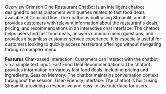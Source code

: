 Overview
Crimson Dine Restaurant ChatBot is an intelligent chatbot designed to assist customers with queries related to fast food deals available at Crimson Dine. The chatbot is built using Streamlit, and it provides customers with relevant information about the restaurant's deals, pricing, and recommendations in an interactive chat interface.
The chatbot helps users find fast food deals, answers common menu questions, and provides a seamless customer service experience. It is especially useful for customers looking to quickly access restaurant offerings without navigating through a complex menu.  

**Features**
Chat-based Interaction: Customers can interact with the chatbot via a simple text input.
Fast Food Deal Recommendations: The chatbot provides information on various fast food deals, including pricing and ingredients.
Session Memory: The chatbot maintains conversation context throughout the session.
User-Friendly Interface: The chatbot is built using Streamlit, providing a responsive and easy-to-use interface for users.
